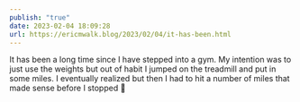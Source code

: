 ```yaml
---
publish: "true"
date: 2023-02-04 18:09:28
url: https://ericmwalk.blog/2023/02/04/it-has-been.html
---
```

It has been a long time since I have stepped into a gym. My intention was to just use the weights but out of habit I jumped on the treadmill and put in some miles. I eventually realized but then I had to hit a number of miles that made sense before I stopped 🫣